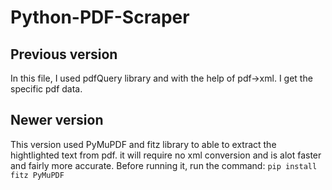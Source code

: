 # Python-PDF-Scraper

## Previous version
In this file, I used pdfQuery library and with the help of pdf->xml.
I get the specific pdf data.

## Newer version
This version used PyMuPDF and fitz library to able to extract the hightlighted text from pdf. it will require no xml conversion and is alot faster and fairly more accurate.
Before running it, run the command:
`pip install fitz PyMuPDF`